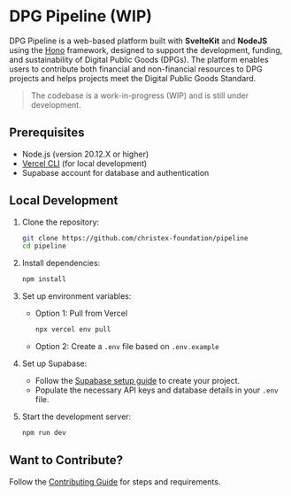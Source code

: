 # DPG Pipeline (WIP)

DPG Pipeline is a web-based platform built with **SvelteKit** and **NodeJS** using the [Hono](https://hono.dev) framework, designed to support the development, funding, and sustainability of Digital Public Goods (DPGs). The platform enables users to contribute both financial and non-financial resources to DPG projects and helps projects meet the Digital Public Goods Standard.

> The codebase is a work-in-progress (WIP) and is still under development.

## Prerequisites

- Node.js (version 20.12.X or higher)
- [Vercel CLI](https://vercel.com/cli) (for local development)
- Supabase account for database and authentication

## Local Development

1. Clone the repository:

   ```sh
   git clone https://github.com/christex-foundation/pipeline
   cd pipeline
   ```

2. Install dependencies:

   ```sh
   npm install
   ```

3. Set up environment variables:

   - Option 1: Pull from Vercel

     ```sh
     npx vercel env pull
     ```

   - Option 2: Create a `.env` file based on `.env.example`

4. Set up Supabase:

   - Follow the [Supabase setup guide](https://supabase.com/docs/guides/getting-started) to create your project.
   - Populate the necessary API keys and database details in your `.env` file.

5. Start the development server:

   ```sh
   npm run dev
   ```

## Want to Contribute?

Follow the [Contributing Guide](./CONTRIBUTING.md) for steps and requirements.
